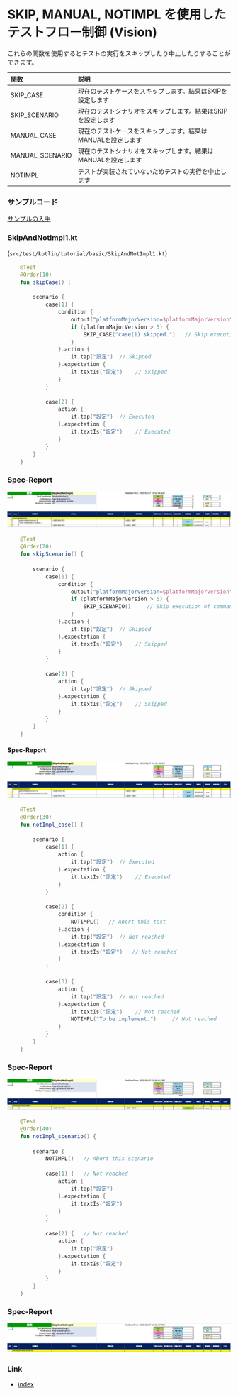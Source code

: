 # SKIP, MANUAL, NOTIMPL を使用したテストフロー制御 (Vision)

これらの関数を使用するとテストの実行をスキップしたり中止したりすることができます。

| 関数              | 説明                                 |
|:----------------|:-----------------------------------|
| SKIP_CASE       | 現在のテストケースをスキップします。結果はSKIPを設定します    |
| SKIP_SCENARIO   | 現在のテストシナリオをスキップします。結果はSKIPを設定します   |
| MANUAL_CASE     | 現在のテストケースをスキップします。結果はMANUALを設定します  |
| MANUAL_SCENARIO | 現在のテストシナリオをスキップします。結果はMANUALを設定します |
| NOTIMPL         | テストが実装されていないためテストの実行を中止します         |

### サンプルコード

[サンプルの入手](../../../getting_samples_ja.md)

### SkipAndNotImpl1.kt

(`src/test/kotlin/tutorial/basic/SkipAndNotImpl1.kt`)

```kotlin
    @Test
    @Order(10)
    fun skipCase() {

        scenario {
            case(1) {
                condition {
                    output("platformMajorVersion=$platformMajorVersion")
                    if (platformMajorVersion > 5) {
                        SKIP_CASE("case(1) skipped.")   // Skip execution of commands (log only)
                    }
                }.action {
                    it.tap("設定")  // Skipped
                }.expectation {
                    it.textIs("設定")    // Skipped
                }
            }

            case(2) {
                action {
                    it.tap("設定")  // Executed
                }.expectation {
                    it.textIs("設定")    // Executed
                }
            }
        }
    }
```

### Spec-Report

![](_images/skip_case_spec_report_ja.png)

```kotlin
    @Test
    @Order(20)
    fun skipScenario() {

        scenario {
            case(1) {
                condition {
                    output("platformMajorVersion=$platformMajorVersion")
                    if (platformMajorVersion > 5) {
                        SKIP_SCENARIO()     // Skip execution of commands (log only)
                    }
                }.action {
                    it.tap("設定")  // Skipped
                }.expectation {
                    it.textIs("設定")    // Skipped
                }
            }

            case(2) {
                action {
                    it.tap("設定")  // Skipped
                }.expectation {
                    it.textIs("設定")    // Skipped
                }
            }
        }
    }
```

#### Spec-Report

![](_images/skip_scenario_spec_report_ja.png)

```kotlin
    @Test
    @Order(30)
    fun notImpl_case() {

        scenario {
            case(1) {
                action {
                    it.tap("設定")  // Executed
                }.expectation {
                    it.textIs("設定")    // Executed
                }
            }

            case(2) {
                condition {
                    NOTIMPL()   // Abort this test
                }.action {
                    it.tap("設定")  // Not reached
                }.expectation {
                    it.textIs("設定")   // Not reached
                }
            }

            case(3) {
                action {
                    it.tap("設定")  // Not reached
                }.expectation {
                    it.textIs("設定")    // Not reached
                    NOTIMPL("To be implement.")     // Not reached
                }
            }
        }
    }
```

### Spec-Report

![](_images/notimpl_case_spec_report_ja.png)

```kotlin
    @Test
    @Order(40)
    fun notImpl_scenario() {

        scenario {
            NOTIMPL()   // Abort this scenario

            case(1) {   // Not reached
                action {
                    it.tap("設定")
                }.expectation {
                    it.textIs("設定")
                }
            }

            case(2) {   // Not reached
                action {
                    it.tap("設定")
                }.expectation {
                    it.textIs("設定")
                }
            }
        }
    }
```

### Spec-Report

![](_images/notimpl_scenario_spec_report_ja.png)

### Link

- [index](../../../../index_ja.md)
